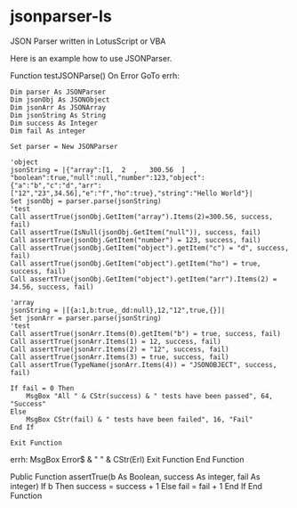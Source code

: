# jsonparser-ls
JSON Parser written in LotusScript or VBA

Here is an example how to use JSONParser.


Function testJSONParse()
	On Error GoTo errh:

	Dim parser As JSONParser
	Dim jsonObj As JSONObject
	Dim jsonArr As JSONArray
	Dim jsonString As String
	Dim success As Integer
	Dim fail As integer
	
	Set parser = New JSONParser

	'object
	jsonString = |{"array":[1,  2  ,   300.56  ]  ,  "boolean":true,"null":null,"number":123,"object":{"a":"b","c":"d","arr":["12","23",34.56],"e":"f","ho":true},"string":"Hello World"}|
	Set jsonObj = parser.parse(jsonString)
	'test
	Call assertTrue(jsonObj.GetItem("array").Items(2)=300.56, success, fail)
	Call assertTrue(IsNull(jsonObj.GetItem("null")), success, fail)
	Call assertTrue(jsonObj.GetItem("number") = 123, success, fail)
	Call assertTrue(jsonObj.GetItem("object").getItem("c") = "d", success, fail)
	Call assertTrue(jsonObj.GetItem("object").getItem("ho") = true, success, fail)
	Call assertTrue(jsonObj.GetItem("object").getItem("arr").Items(2) = 34.56, success, fail)
	
	'array
	jsonString = |[{a:1,b:true,_dd:null},12,"12",true,{}]|
	Set jsonArr = parser.parse(jsonString)
	'test
	Call assertTrue(jsonArr.Items(0).getItem("b") = true, success, fail)
	Call assertTrue(jsonArr.Items(1) = 12, success, fail)
	Call assertTrue(jsonArr.Items(2) = "12", success, fail)
	Call assertTrue(jsonArr.Items(3) = true, success, fail)
	Call assertTrue(TypeName(jsonArr.Items(4)) = "JSONOBJECT", success, fail)
	
	If fail = 0 Then
		MsgBox "All " & CStr(success) & " tests have been passed", 64, "Success"
	Else
		MsgBox CStr(fail) & " tests have been failed", 16, "Fail"
	End If

	Exit Function
errh:
	MsgBox Error$ & " " & CStr(Erl)
	Exit Function
End Function

Public Function assertTrue(b As Boolean, success As integer, fail As integer)
	If b Then
		success = success + 1
	Else
		fail = fail + 1
	End If
End Function
